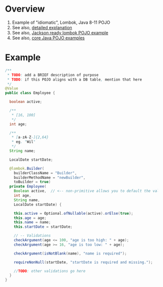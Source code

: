 # Overview
1. Example of "idiomatic", Lombok, Java 8-11 POJO
1. See also, [detailed explanation](./pojos.lombok.java8-11.md)
1. See also, [Jackson ready lombok POJO example](./pojo.example-4.md)
1. See also, [core Java POJO examples](./pojos.core.java8-11.md)

# Example
```java
/**
 * TODO: add a BRIEF description of purpose
 * TODO: if this POJO aligns with a DB table, mention that here
 */
@Value
public class Employee {

  boolean active;

  /**
   * [16, 100]
   */
  int age;

  /**
   * [a-zA-Z-]{2,64}
   * eg. "Wil"
   */
  String name;

  LocalDate startDate;

  @lombok.Builder(
    builderClassName = "Builder",
    builderMethodName = "newBuilder",
    toBuilder = true)
  private Employee(
    Boolean active,  // <-- non-primitive allows you to default the value
    int age,
    String name,
    LocalDate startDate) {

    this.active = Optional.ofNullable(active).orElse(true);
    this.age = age;
    this.name = name;
    this.startDate = startDate;

    // -- Validations
    checkArgument(age <= 100, "age is too high: " + age);
    checkArgument(age >= 16, "age is too low: " + age);

    checkArgument(isNotBlank(name), "name is required");

    requireNonNull(startDate, "startDate is required and missing.");

    //TODO: other validations go here
  }
}
```

